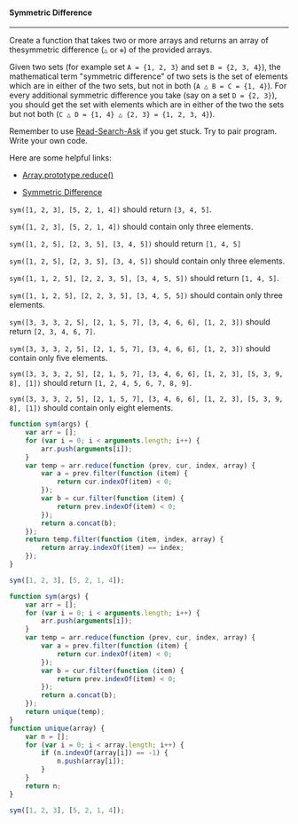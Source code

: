 #### Symmetric Difference

------

Create a function that takes two or more arrays and returns an array of thesymmetric difference (`△` or `⊕`) of the provided arrays.

Given two sets (for example set `A = {1, 2, 3}` and set `B = {2, 3, 4}`), the mathematical term "symmetric difference" of two sets is the set of elements which are in either of the two sets, but not in both (`A △ B = C = {1, 4}`). For every additional symmetric difference you take (say on a set `D = {2, 3}`), you should get the set with elements which are in either of the two the sets but not both (`C △ D = {1, 4} △ {2, 3} = {1, 2, 3, 4}`).

Remember to use [Read-Search-Ask](https://github.com/FreeCodeCamp/freecodecamp/wiki/FreeCodeCamp-Get-Help) if you get stuck. Try to pair program. Write your own code.

Here are some helpful links:

- [Array.prototype.reduce()](https://developer.mozilla.org/en-US/docs/Web/JavaScript/Reference/Global_Objects/Array/Reduce)

- [Symmetric Difference](https://www.youtube.com/watch?v=PxffSUQRkG4)

`sym([1, 2, 3], [5, 2, 1, 4])` should return `[3, 4, 5]`.

`sym([1, 2, 3], [5, 2, 1, 4])` should contain only three elements.

`sym([1, 2, 5], [2, 3, 5], [3, 4, 5])` should return `[1, 4, 5]`

`sym([1, 2, 5], [2, 3, 5], [3, 4, 5])` should contain only three elements.

`sym([1, 1, 2, 5], [2, 2, 3, 5], [3, 4, 5, 5])` should return `[1, 4, 5]`.

`sym([1, 1, 2, 5], [2, 2, 3, 5], [3, 4, 5, 5])` should contain only three elements.

`sym([3, 3, 3, 2, 5], [2, 1, 5, 7], [3, 4, 6, 6], [1, 2, 3])` should return `[2, 3, 4, 6, 7]`.

`sym([3, 3, 3, 2, 5], [2, 1, 5, 7], [3, 4, 6, 6], [1, 2, 3])` should contain only five elements.

`sym([3, 3, 3, 2, 5], [2, 1, 5, 7], [3, 4, 6, 6], [1, 2, 3], [5, 3, 9, 8], [1])` should return `[1, 2, 4, 5, 6, 7, 8, 9]`.

`sym([3, 3, 3, 2, 5], [2, 1, 5, 7], [3, 4, 6, 6], [1, 2, 3], [5, 3, 9, 8], [1])` should contain only eight elements.

```js
function sym(args) {
    var arr = [];
    for (var i = 0; i < arguments.length; i++) {
        arr.push(arguments[i]);
    }
    var temp = arr.reduce(function (prev, cur, index, array) {
        var a = prev.filter(function (item) {
            return cur.indexOf(item) < 0;
        });
        var b = cur.filter(function (item) {
            return prev.indexOf(item) < 0;
        });
        return a.concat(b);
    });
    return temp.filter(function (item, index, array) {
        return array.indexOf(item) == index;
    });
}

sym([1, 2, 3], [5, 2, 1, 4]);
```
```js
function sym(args) {
    var arr = [];
    for (var i = 0; i < arguments.length; i++) {
        arr.push(arguments[i]);
    }
    var temp = arr.reduce(function (prev, cur, index, array) {
        var a = prev.filter(function (item) {
            return cur.indexOf(item) < 0;
        });
        var b = cur.filter(function (item) {
            return prev.indexOf(item) < 0;
        });
        return a.concat(b);
    });
    return unique(temp);
}
function unique(array) {
    var n = [];
    for (var i = 0; i < array.length; i++) {
        if (n.indexOf(array[i]) == -1) {
            n.push(array[i]);
        }
    }
    return n;
}

sym([1, 2, 3], [5, 2, 1, 4]);
```